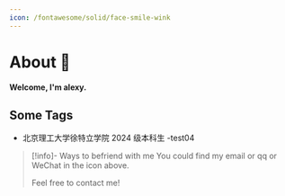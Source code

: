 ```yaml
---
icon: /fontawesome/solid/face-smile-wink
---
```


# About 🥳

**Welcome, I'm alexy.**

## Some Tags

- 北京理工大学徐特立学院 2024 级本科生 -test04


> [!info]- Ways to befriend with me
> You could find my email or qq or WeChat in the icon above.
> 
> Feel free to contact me!
